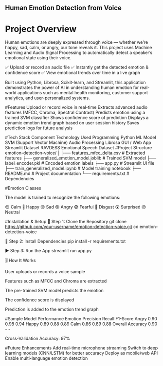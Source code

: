 ## Human Emotion Detection from Voice
# Project Overview

Human emotions are deeply expressed through voice — whether we're happy, sad, calm, or angry, our tone reveals it.
This project uses Machine Learning and Audio Signal Processing to automatically detect a speaker’s emotional state using their voice.

✅ Upload or record an audio file
✅ Instantly get the detected emotion & confidence score
✅ View emotional trends over time in a live graph

Built using Python, Librosa, Scikit-learn, and Streamlit, this application demonstrates the power of AI in understanding human emotion for real-world applications such as mental health monitoring, customer support analytics, and user-personalized systems.

#Features
Upload or record voice in real-time
Extracts advanced audio features (MFCC, Chroma, Spectral Contrast)
Predicts emotion using a trained SVM classifier
Shows confidence score of prediction
Displays a dynamic emotion trend graph based on user session history
Saves prediction logs for future analysis

#Tech Stack
Component	Technology Used
Programming	Python
ML Model	SVM (Support Vector Machine)
Audio Processing	Librosa
GUI / Web App	Streamlit
Dataset	RAVDESS Emotional Speech Dataset
#Project Structure
emotion-detection-voice/
│
├── features_mfcc_delta.csv          # Extracted features
├── generalized_emotion_model.joblib # Trained SVM model
├── label_encoder.pkl                # Encoded emotion labels
├── app.py                           # Streamlit UI file
├── train_generalized_model.ipynb    # Model training notebook
├── README.md                        # Project documentation
└── requirements.txt                 # Dependencies

#Emotion Classes

The model is trained to recognize the following emotions:

😌 Calm       🙂 Happy       😢 Sad       😡 Angry
😨 Fearful    🤢 Disgust     😲 Surprised 😐 Neutral

#Installation & Setup
🔰 Step 1: Clone the Repository
git clone https://github.com/your-username/emotion-detection-voice.git
cd emotion-detection-voice

🔧 Step 2: Install Dependencies
pip install -r requirements.txt

▶️ Step 3: Run the App
streamlit run app.py

🎚️ How It Works

User uploads or records a voice sample

Features such as MFCC and Chroma are extracted

The pre-trained SVM model predicts the emotion

The confidence score is displayed

Prediction is added to the emotion trend graph

#Sample Model Performance
Emotion	Precision	Recall	F1-Score
Angry	0.90	0.98	0.94
Happy	0.89	0.88	0.89
Calm	0.86	0.89	0.88
Overall Accuracy	0.90	-	-

Cross-Validation Accuracy: 97%

#Future Enhancements
Add real-time microphone streaming
Switch to deep learning models (CNN/LSTM) for better accuracy
Deploy as mobile/web API
Enable multi-language emotion detection

